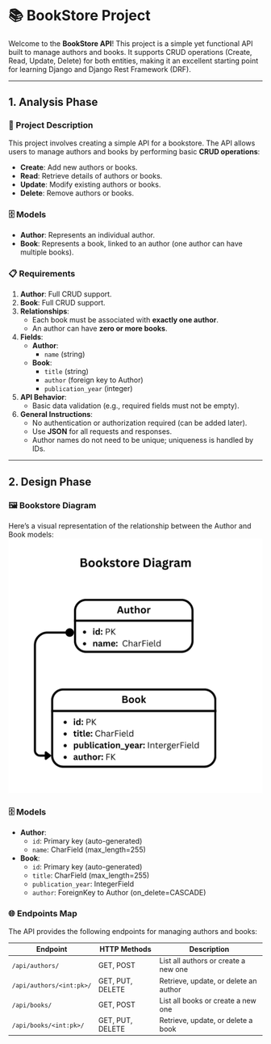 # 📚 BookStore Project

Welcome to the **BookStore API**! This project is a simple yet functional API built to manage authors and books. It supports CRUD operations (Create, Read, Update, Delete) for both entities, making it an excellent starting point for learning Django and Django Rest Framework (DRF).

---

## 1. Analysis Phase

### 📝 Project Description
This project involves creating a simple API for a bookstore. The API allows users to manage authors and books by performing basic **CRUD operations**:
- **Create**: Add new authors or books.
- **Read**: Retrieve details of authors or books.
- **Update**: Modify existing authors or books.
- **Delete**: Remove authors or books.

### 🗄️ Models
- **Author**: Represents an individual author.
- **Book**: Represents a book, linked to an author (one author can have multiple books).

### 📋 Requirements
1. **Author**: Full CRUD support.
2. **Book**: Full CRUD support.
3. **Relationships**:
   - Each book must be associated with **exactly one author**.
   - An author can have **zero or more books**.
4. **Fields**:
   - **Author**: 
     - `name` (string)
   - **Book**: 
     - `title` (string)
     - `author` (foreign key to Author)
     - `publication_year` (integer)
5. **API Behavior**:
   - Basic data validation (e.g., required fields must not be empty).
6. **General Instructions**:
   - No authentication or authorization required (can be added later).
   - Use **JSON** for all requests and responses.
   - Author names do not need to be unique; uniqueness is handled by IDs.

---

## 2. Design Phase

### 🖼️ Bookstore Diagram
Here’s a visual representation of the relationship between the Author and Book models:  
![Bookstore Diagram](images/bookstore_diagram.png)  

### 🗄️ Models
- **Author**:
  - `id`: Primary key (auto-generated)
  - `name`: CharField (max_length=255)
- **Book**:
  - `id`: Primary key (auto-generated)
  - `title`: CharField (max_length=255)
  - `publication_year`: IntegerField
  - `author`: ForeignKey to Author (on_delete=CASCADE)

### 🌐 Endpoints Map
The API provides the following endpoints for managing authors and books:

| Endpoint                | HTTP Methods       | Description                           |
|-------------------------|--------------------|---------------------------------------|
| `/api/authors/`         | GET, POST          | List all authors or create a new one  |
| `/api/authors/<int:pk>/`| GET, PUT, DELETE   | Retrieve, update, or delete an author |
| `/api/books/`           | GET, POST          | List all books or create a new one    |
| `/api/books/<int:pk>/`  | GET, PUT, DELETE   | Retrieve, update, or delete a book    |
